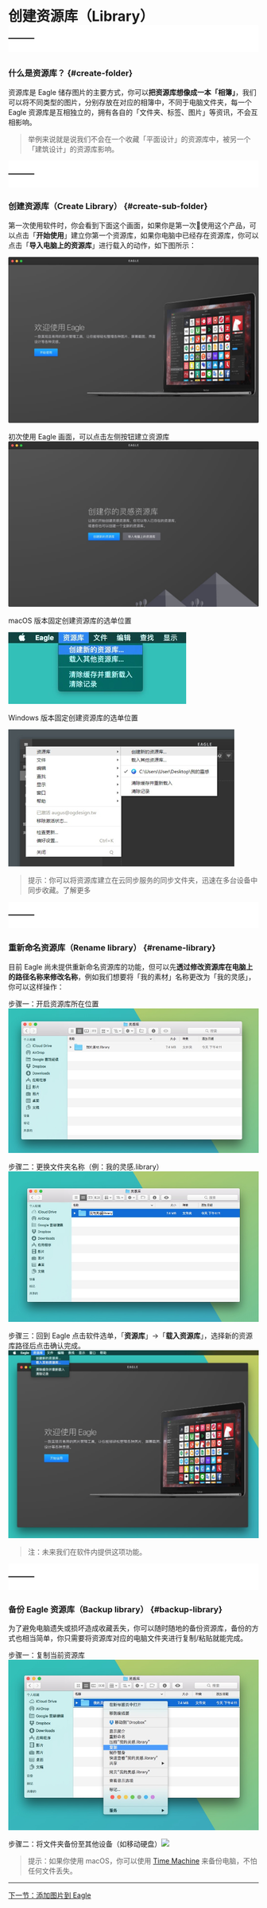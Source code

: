 # 创建资源库（Library）![](/assets/hr.png)

### 什么是资源库？ {#create-folder}

资源库是 Eagle 储存图片的主要方式，你可以**把资源库想像成一本「相簿」**，我们可以将不同类型的图片，分别存放在对应的相簿中，不同于电脑文件夹，每一个 Eagle 资源库是互相独立的，拥有各自的「文件夹、标签、图片」等资讯，不会互相影响。

> 举例来说就是说我们不会在一个收藏「平面设计」的资源库中，被另一个「建筑设计」的资源库影响。

![](/assets/hr.png)

### 创建资源库（Create Library） {#create-sub-folder}

第一次使用软件时，你会看到下面这个画面，如果你是第一次使用这个产品，可以点击「**开始使用**」建立你第一个资源库，如果你电脑中已经存在资源库，你可以点击「**导入电脑上的资源库**」进行载入的动作，如下图所示：

![](/assets/eagle-welcom.png)

初次使用 Eagle 画面，可以点击左侧按钮建立资源库![](/assets/eagle-welcome-library.png)

macOS 版本固定创建资源库的选单位置

![](/assets/eagle-menu-create-library.png)

Windows 版本固定创建资源库的选单位置

![](/assets/import-library-win.png)

> 提示：你可以将资源库建立在云同步服务的同步文件夹，迅速在多台设备中同步收藏。了解更多

![](/assets/hr.png)

### 重新命名资源库（Rename library） {#rename-library}

目前 Eagle 尚未提供重新命名资源库的功能，但可以先**透过修改资源库在电脑上的路径名称来修改名称**，例如我们想要将「我的素材」名称更改为「我的灵感」，你可以这样操作：

步骤一：开启资源库所在位置![](/assets/rename-library-part-1.png)

步骤二：更换文件夹名称（例：我的灵感.library）![](/assets/rename-library-part2.png)

步骤三：回到 Eagle 点击软件选单，「**资源库**」→「**载入资源库**」，选择新的资源库路径后点击确认完成。![](/assets/rename-library-part3.png)

> 注：未来我们在软件内提供这项功能。

![](/assets/hr.png)

### 备份 Eagle 资源库（Backup library） {#backup-library}

为了避免电脑遗失或损坏造成收藏丢失，你可以随时随地的备份资源库，备份的方式也相当简单，你只需要将资源库对应的电脑文件夹进行复制/粘贴就能完成。

步骤一：复制当前资源库![](/assets/backup-library-step1.png)

步骤二：将文件夹备份至其他设备（如移动硬盘）![](blob:https://www.gitbook.com/26c1f365-7129-4c6b-a230-53bf683da481)

> 提示：如果你使用 macOS，你可以使用 [Time Machine](https://support.apple.com/zh-cn/HT201250 "使用 Time Machine 进行备份") 来备份电脑，不怕任何文件丢失。

---

[下一节：添加图片到 Eagle](/add-images.md)


